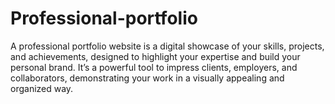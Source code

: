 # Professional-portfolio
 A professional portfolio website is a digital showcase of your skills, projects, and achievements, designed to highlight your expertise and build your personal brand. It’s a powerful tool to impress clients, employers, and collaborators, demonstrating your work in a visually appealing and organized way.
